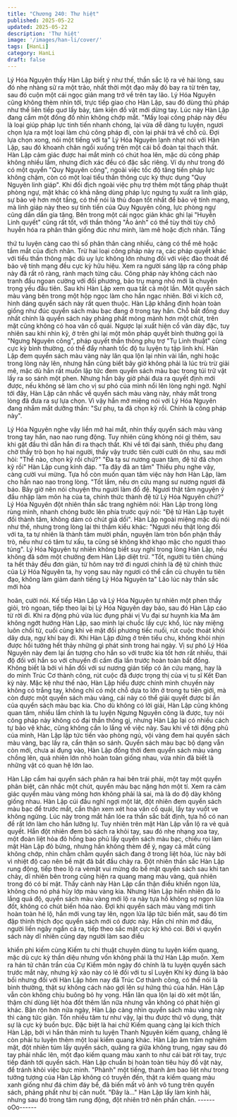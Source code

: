 ```yaml
---
title: "Chương 240: Thư hiệt"
published: 2025-05-22
updated: 2025-05-22
description: 'Thư hiệt'
image: '/images/han-li/cover/'
tags: [HanLi]
category: HanLi
draft: false
---
```


Lý Hóa Nguyên thấy Hàn Lập biết ý như thế, thần sắc lộ ra vẻ hài
lòng, sau đó nhẹ nhàng sử ra một trảo, nhất thời một đạo mây đỏ
bay ra từ trên tay, sau đó cuộn một cái ngọc giản mang trở về trên
tay lão.
Lý Hóa Nguyên cũng không thèm nhìn tới, trực tiếp giao cho Hàn
Lập, sau đó dùng thủ pháp như thế liên tiếp quơ lấy bảy, tám kiện
đồ vật mới dừng tay. Lúc này Hàn Lập đang cầm một đống đồ
nhìn không chớp mắt.
"Mấy loại công pháp này đều là loại giúp pháp lực tinh tiến nhanh
chóng, lại vừa dễ dàng tu luyện, ngươi chọn lựa ra một loại làm
chủ công pháp đi, còn lại phải trả về chỗ cũ. Đợi lựa chọn xong,
nói một tiếng với ta" Lý Hóa Nguyên lạnh nhạt nói với Hàn Lập,
sau đó khoanh chân ngồi xuống trên một cái bồ đoàn tại thạch
thất.
Hàn Lập cảm giác được hai mắt mình có chút hoa lên, mặc dù
công pháp không nhiều lắm, nhưng đích xác đều có đặc sắc
riêng.
Ví dụ như trong đó có một quyển "Quy Nguyên công", ngoài việc
tốc độ tăng tiến pháp lực không chậm, còn có một loại tiểu thần
thông cực kỳ thực dụng "Quy Nguyên linh giáp". Khi đối địch
ngoài việc phụ trợ thêm một tầng pháp thuật phòng ngự, mặt
khác có khả năng dùng pháp lực ngưng tụ xuất ra linh giáp, sự
bảo vệ hơn một tầng, có thể nói là thủ đoạn tốt nhất để bảo vệ
tính mạng, mà linh giáp này theo sự tinh tiến của Quy Nguyên
công, lực phòng ngự cũng dần dần gia tăng.
Bên trong một cái ngọc giản khác ghi lại "Huyễn Linh quyết" cũng
rất tốt, với thần thông "Ảo ảnh" có thể tùy thời tùy chỗ huyễn hóa
ra phân thân giống đúc như mình, làm mê hoặc địch nhân. Tầng

thứ tu luyện càng cao thì số phân thân càng nhiều, càng có thể
mê hoặc tầm mắt của địch nhân.
Trừ hai loại công pháp này ra, các pháp quyết khác với tiểu thần
thông mặc dù uy lực không lớn nhưng đối với việc đào thoát để
bảo vệ tính mạng đều cực kỳ hữu hiệu. Xem ra người sáng lập ra
công pháp này đã rất rõ ràng, rành mạch từng câu. Công pháp
này không cách nào tranh đấu ngoan cường với đối phương, bảo
trụ mạng nhỏ mới là chuyện trọng yếu đầu tiên.
Sau khi Hàn Lập xem qua tất cả một lần. Một quyển sách màu
vàng bên trong một hộp ngọc làm cho hắn ngạc nhiên.
Bởi vì kích cỡ, hình dáng quyển sách này rất quen thuộc. Hàn
Lập khẳng định hoàn toàn giống như đúc quyển sách màu bạc
đang ở trong tay hắn. Chỗ bất đồng duy nhất chính là quyển sách
này phảng phất mỏng mảnh hơn một chút, trên mặt cũng không
có hoa văn cổ quái. Ngược lại xuất hiện cổ văn dày đặc, tuy nhiên
sau khi nhìn kỹ, ở trên ghi lại một môn pháp quyết bình thường
gọi là "Ngưng Nguyên công", pháp quyết thần thông phụ trợ "Tụ
Linh thuật" cũng cực kỳ bình thường, có thể đẩy nhanh tốc độ tu
luyện tụ tập linh khí.
Hàn Lập đem quyển sách màu vàng này lăn qua lộn lại nhìn vài
lần, nghi hoặc trong lòng nảy lên, nhưng hắn cũng biết bây giờ
không phải là lúc trù trừ giải mê, mặc dù hắn rất muốn lập tức
đem quyển sách màu bạc trong túi trữ vật lấy ra so sánh một
phen.
Nhưng hắn bây giờ phải đưa ra quyết định mới được, nếu không
sẽ làm cho vị sư phó của mình nổi lên lòng nghi ngờ.
Nghĩ tới đây, Hàn Lập cân nhắc về quyển sách màu vàng này,
nháy mắt trong lòng đã đưa ra sự lựa chọn.
Vì vậy hắn mở miệng nói với Lý Hóa Nguyên đang nhắm mắt
dưỡng thần:
"Sư phụ, ta đã chọn kỹ rồi. Chính là công pháp này".

Lý Hóa Nguyên nghe vậy liền mở hai mắt, nhìn thấy quyển sách
màu vàng trong tay hắn, nao nao rung động. Tuy nhiên cũng
không nói gì thêm, sau khi gật đầu thì dẫn hắn đi ra thạch thất.
Khi về tới đại sảnh, thiếu phụ đang chờ thầy trò bọn họ hai người,
thấy vậy trước tiên cười cười ôn nhu, sau mới hỏi:
"Thế nào, chọn kỹ rồi chứ?"
"Đa tạ sư nương quan tâm, đệ tử đã chọn kỹ rồi" Hàn Lập cung
kính đáp.
"Ta đây đã an tâm" Thiếu phụ nghe vậy, càng cười vui mừng. Tựa
hồ còn muốn quan tâm việc này hơn Hàn Lập, làm cho hắn nao
nao trong lòng.
"Tốt lắm, nếu ơn cứu mạng sư nương ngươi đã báo. Bây giờ nên
nói chuyện thu ngươi làm đồ đệ. Ngươi thật tâm nguyện ý đầu
nhập làm môn hạ của ta, chính thức thành đệ tử Lý Hóa Nguyên
chứ?" Lý Hóa Nguyên đột nhiên thần sắc trang nghiêm nói:
Hàn Lập trong lòng rùng mình, nhanh chóng bước lên phía trước
quỳ nói:
"Đệ tử Hàn Lập tuyệt đối thành tâm, không dám có chút giả dối".
Hàn Lập ngoài miệng mặc dù nói như thế, nhưng trong lòng lại thì
thầm kiểu khác:
"Ngươi nếu thật lòng đối với ta, ta tự nhiên là thành tâm mười
phần, nguyện làm tròn bổn phận thầy trò, nếu như có tâm tư xấu,
ta cũng sẽ không khờ khạo mặc cho ngươi thao túng".
Lý Hóa Nguyên tự nhiên không biết suy nghĩ trong lòng Hàn Lập,
nếu không đã sớm một chưởng đem Hàn Lập diệt trừ.
"Tốt, người tu tiên chúng ta hết thảy đều đơn giản, từ hôm nay trở
đi ngươi chính là đệ tử chính thức của Lý Hóa Nguyên ta, hy vọng
sau này ngươi có thể cần cù chuyên tu tiên đạo, không làm giảm
danh tiếng Lý Hóa Nguyên ta" Lão lúc này thần sắc mới hòa

hoãn, cười nói.
Kế tiếp Hàn Lập và Lý Hóa Nguyên tự nhiên một phen thầy giỏi,
trò ngoan, tiếp theo lại bị Lý Hóa Nguyên dạy bảo, sau đó Hàn
Lập cáo từ rời đi.
Khi ra động phủ vừa lúc đụng phải vị Vu đại sư huynh kia
Ma âm không ngớt hướng Hàn Lập, sao mình lại chuốc lấy cực
khổ, lúc này miệng luôn chối từ, cuối cùng khi vẻ mặt đối phương
tiếc nuối, rút cuộc thoát khỏi dây dưa, ngự khí bay đi.
Khi Hàn Lập đứng ở trên tiểu chu, không khỏi nhịn được hồi
tưởng hết thảy những gì phát sinh trong hai ngày.
Vị sư phó Lý Hóa Nguyên này đem lại ấn tượng cho hắn so với
trước kia tốt hơn rất nhiều, thái độ đối với hắn so với chuyến đi
cấm địa lần trước hoàn toàn bất đồng. Không biết là bởi vì hắn
đối với sư nương gián tiếp có ân cứu mạng, hay là do mình Trúc
Cơ thành công, rút cuộc đã được trọng thị của vị tu sĩ Kết Đan kỳ
này.
Mặc kệ như thế nào, Hàn Lập hiểu được chính mình chuyến này
không có trắng tay, không chỉ có một chỗ dựa to lớn ở trong tu
tiên giới, mà còn được một quyển sách màu vàng, cái này có thể
giải quyết được bí ẩn của quyển sách màu bạc kia.
Cho dù không có lời giải, Hàn Lập cũng không quan tâm, nhiều
lắm chính là tu luyện Ngưng Nguyên công là được, tuy nói công
pháp này không có đại thần thông gì, nhưng Hàn Lập lại có nhiều
cách tự bảo vệ khác, cũng không cần lo lắng về việc này.
Sau khi về tới động phủ của mình, Hàn Lập lập tức tiến vào
phòng ngủ, vội vàng đem hai quyển sách màu vàng, bạc lấy ra,
cẩn thận so sánh.
Quyển sách màu bạc bộ dạng vẫn còn mới, chưa ai đụng vào,
Hàn Lập đồng thời đem quyển sách màu vàng chồng lên, quả
nhiên lớn nhỏ hoàn toàn giống nhau, vừa nhìn đã biết là những
vật có quan hệ lớn lao.

Hàn Lập cầm hai quyển sách phân ra hai bên trái phải, một tay
một quyển phân biệt, cân nhắc một chút, quyển màu bạc nặng
hơn một tí. Xem ra cảm giác quyển màu vàng mỏng hơn không
phải là sai, mà là do độ dày không giống nhau.
Hàn Lập cúi đầu nghĩ ngợi một lát, đột nhiên đem quyển sách
màu bạc để trước mắt, cẩn thận xem xét hoa văn cổ quái, lấy tay
vuốt ve không ngừng.
Lúc này trong mắt hắn lóe ra thần sắc bất định, tựa hồ có nan đề
rất lớn làm cho hắn lưỡng lự.
Tuy nhiên trên mặt Hàn Lập vẫn lộ ra vẻ quả quyết.
Hắn đột nhiên đem bỏ sách ra khỏi tay, sau đó nhẹ nhạng xoa tay,
một đoàn liệt hỏa đỏ hồng bao phủ lấy quyển sách màu bạc,
chiếu rọi làm mặt Hàn Lập đỏ bừng, nhưng hắn không thèm để ý,
ngay cả mắt cũng không chớp, nhìn chằm chằm quyển sách đang
ở trong liệt hỏa, lúc này bởi vì nhiệt độ cao nên bề mặt đã bắt đầu
chảy ra.
Đột nhiên thần sắc Hàn Lập rung động, tiếp theo lộ ra vẻmặt vui
mừng do bề mặt quyển sách sau khi tan chảy, dĩ nhiên bên trong
cũng hiện ra quang mang màu vàng, quả nhiên trong đó có bí
mật.
Thấy cảnh này Hàn Lập cẩn thận điều khiển ngọn lửa, không cho
nó phá hủy lớp màu vàng kia. Nhưng Hàn Lập hiển nhiên đã lo
lắng quá độ, quyển sách màu vàng mới lộ ra này tựa hồ không sợ
ngọn lửa đốt, không có chút biến hóa nào.
Đợi khi quyển sách màu vàng mới tinh hoàn toàn hé lộ, hắn mới
vung tay lên, ngọn lửa lập tức biến mất, sau đó tim đập thình thịch
đọc quyển sách mới có được này.
Hắn chỉ nhìn mở đầu, người liền ngây ngẩn cả ra, tiếp theo sắc
mặt cực kỳ khó coi.
Bởi vì quyển sách này dĩ nhiên cũng dạy người làm sao điều

khiển phi kiếm cùng Kiếm tu chi thuật chuyên dùng tu luyện kiếm
quang, mặc dù cực kỳ thần diệu nhưng vốn không phải là thứ
Hàn Lập muốn.
Xem ra hán tử chân trần của Cự Kiếm môn ngày đó chính là tu
luyện quyển sách trước mắt này, nhưng kỹ xảo này có lẽ đối với
tu sĩ Luyện Khí kỳ đúng là bảo bối nhưng đối với Hàn Lập hôm
nay đã Trúc Cơ thành công, có thể nói là bình thường, thật sự
không cách nào gợi lên sự hứng thú của hắn.
Hàn Lập vẫn còn không chịu buông bỏ hy vọng.
Hắn lăn qua lộn lại dò xét một lần, thậm chí dùng liệt hỏa đốt
thêm lần nữa nhưng vẫn không có phát hiện gì khác.
Bận rộn hơn nửa ngày, Hàn Lập càng nhìn quyển sách màu vàng
này thì càng tức giận.
Tốn nhiều tâm tư như vậy, lại thu được thứ vô dụng, thật sự là
cực kỳ buồn bực. Đặc biệt là hai chữ Kiếm quang càng lại kích
thích Hàn Lập, bởi vì hắn thân mình tu luyện Thanh Nguyên kiếm
quang, chẳng lẽ còn phải tu luyện thêm một loại kiếm quang khác.
Hàn Lập âm trầm nghiêm mặt, đột nhiên túm lấy quyển sách,
quăng ra giữa không trung, ngay sau đó tay phải nhấc lên, một
đạo kiếm quang màu xanh to như cái bát rời tay, trực tiếp đánh tới
quyển sách. Hàn Lập chuẩn bị hoàn toàn tiêu hủy đồ vật này, để
tránh khỏi việc bực mình.
"Phành" một tiếng, thanh âm bao liệt như trong tưởng tượng của
Hàn Lập không có truyền đến, thật ra kiếm quang màu xanh giống
như đá chìm đáy bể, đã biến mất vô ảnh vô tung trên quyển sách,
phảng phất như bị căn nuốt.
"Đây là…" Hàn Lập lấy làm kinh hãi, nhưng sau đó trong tâm rung
động, đột nhiên trở nên phấn chấn.
------oOo------
